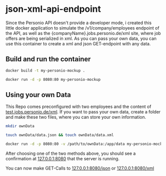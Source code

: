 # json-xml-api-endpoint #

Since the Personio API doesn't provide a developer mode, i created this little docker application to simulate the /v1/company/employees endpoint of the API, as well as the {companyName}.jobs.personio.de/xml site, where job offers are being serialized in xml. As you can pass your own data, you can use this container to create a xml and json GET-endpoint with any data.

## Build and run the container

```sh
docker build -t my-personio-mockup .

docker run -d -p 8080:80 my-personio-mockup
```

## Using your own Data

This Repo comes preconfigured with two employees and the content of [test.jobs.personio.de/xml](https://test.jobs.personio.de/xml). If you want to pass your own data, create a folder and make these two files, where you can store your own information.

```sh
mkdir ownData

touch ownData/data.json && touch ownData/data.xml

docker run -d -p 8080:80 -v /path/to/ownData:/app/data my-personio-mockup
```

After choosing one of the two methods above, you should see a confirmation at [127.0.0.1:8080](http://127.0.0.1:8080) that the server is running.

You can now make GET-Calls to [127.0.0.1:8080/json](http://127.0.0.1:8080/json) or [127.0.0.1:8080/xml](http://127.0.0.1:8080/xml)